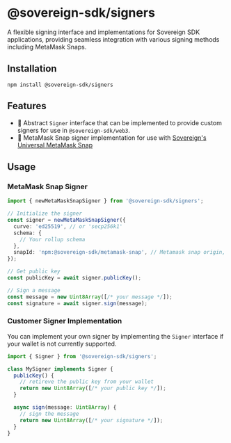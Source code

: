 # @sovereign-sdk/signers

A flexible signing interface and implementations for Sovereign SDK applications, providing seamless integration with various signing methods including MetaMask Snaps.

## Installation

```
npm install @sovereign-sdk/signers
```

## Features

- 🔐 Abstract `Signer` interface that can be implemented to provide custom signers for use in `@sovereign-sdk/web3`.
- 🦊 MetaMask Snap signer implementation for use with [Sovereign's Universal MetaMask Snap](https://github.com/Sovereign-Labs/sovereign-universal-snap)


## Usage

### MetaMask Snap Signer


```typescript
import { newMetaMaskSnapSigner } from '@sovereign-sdk/signers';

// Initialize the signer
const signer = newMetaMaskSnapSigner({
  curve: 'ed25519', // or 'secp256k1'
  schema: {
    // Your rollup schema
  },
  snapId: 'npm:@sovereign-sdk/metamask-snap', // Metamask snap origin, can be changed to `local:localhost:8080` for local development
});

// Get public key
const publicKey = await signer.publicKey();

// Sign a message
const message = new Uint8Array([/* your message */]);
const signature = await signer.sign(message);
```

### Customer Signer Implementation

You can implement your own signer by implementing the `Signer` interface if your wallet is not currently supported.

```typescript
import { Signer } from '@sovereign-sdk/signers';

class MySigner implements Signer {
  publicKey() {
    // retireve the public key from your wallet
    return new Uint8Array([/* your public key */]);
  }

  async sign(message: Uint8Array) {
    // sign the message
    return new Uint8Array([/* your signature */]);
  }
}
```
